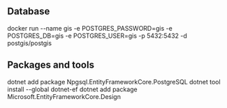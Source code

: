 
## Database

docker run --name gis -e POSTGRES_PASSWORD=gis -e POSTGRES_DB=gis -e POSTGRES_USER=gis -p 5432:5432 -d postgis/postgis

## Packages and tools

dotnet add package Npgsql.EntityFrameworkCore.PostgreSQL
dotnet tool install --global dotnet-ef
dotnet add package Microsoft.EntityFrameworkCore.Design